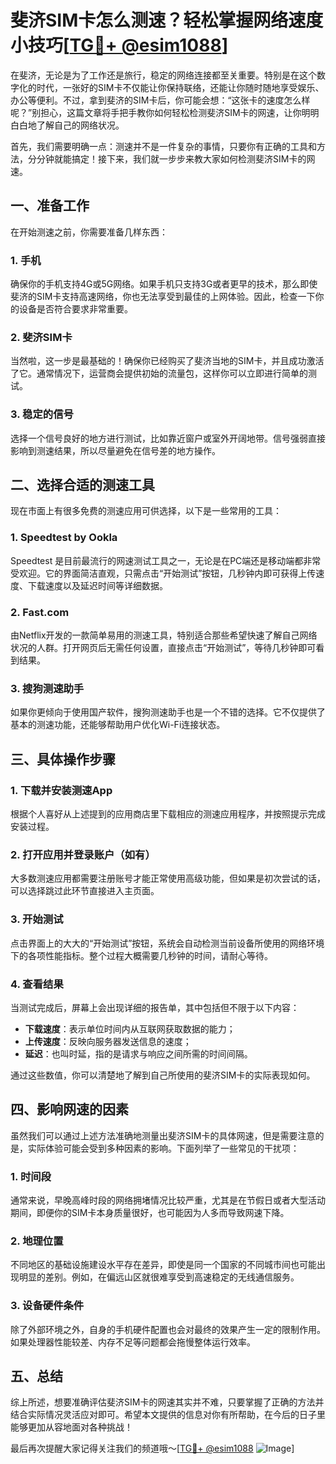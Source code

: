 # 斐济SIM卡怎么测速？轻松掌握网络速度小技巧[[TG💪+ @esim1088](https://t.me/s/esim1088)]

在斐济，无论是为了工作还是旅行，稳定的网络连接都至关重要。特别是在这个数字化的时代，一张好的SIM卡不仅能让你保持联络，还能让你随时随地享受娱乐、办公等便利。不过，拿到斐济的SIM卡后，你可能会想：“这张卡的速度怎么样呢？”别担心，这篇文章将手把手教你如何轻松检测斐济SIM卡的网速，让你明明白白地了解自己的网络状况。

首先，我们需要明确一点：测速并不是一件复杂的事情，只要你有正确的工具和方法，分分钟就能搞定！接下来，我们就一步步来教大家如何检测斐济SIM卡的网速。

## 一、准备工作

在开始测速之前，你需要准备几样东西：

### 1. 手机
确保你的手机支持4G或5G网络。如果手机只支持3G或者更早的技术，那么即使斐济的SIM卡支持高速网络，你也无法享受到最佳的上网体验。因此，检查一下你的设备是否符合要求非常重要。

### 2. 斐济SIM卡
当然啦，这一步是最基础的！确保你已经购买了斐济当地的SIM卡，并且成功激活了它。通常情况下，运营商会提供初始的流量包，这样你可以立即进行简单的测试。

### 3. 稳定的信号
选择一个信号良好的地方进行测试，比如靠近窗户或室外开阔地带。信号强弱直接影响到测速结果，所以尽量避免在信号差的地方操作。

## 二、选择合适的测速工具

现在市面上有很多免费的测速应用可供选择，以下是一些常用的工具：

### 1. Speedtest by Ookla
Speedtest 是目前最流行的网速测试工具之一，无论是在PC端还是移动端都非常受欢迎。它的界面简洁直观，只需点击“开始测试”按钮，几秒钟内即可获得上传速度、下载速度以及延迟时间等详细数据。

### 2. Fast.com
由Netflix开发的一款简单易用的测速工具，特别适合那些希望快速了解自己网络状况的人群。打开网页后无需任何设置，直接点击“开始测试”，等待几秒钟即可看到结果。

### 3. 搜狗测速助手
如果你更倾向于使用国产软件，搜狗测速助手也是一个不错的选择。它不仅提供了基本的测速功能，还能够帮助用户优化Wi-Fi连接状态。

## 三、具体操作步骤

### 1. 下载并安装测速App
根据个人喜好从上述提到的应用商店里下载相应的测速应用程序，并按照提示完成安装过程。

### 2. 打开应用并登录账户（如有）
大多数测速应用都需要注册账号才能正常使用高级功能，但如果是初次尝试的话，可以选择跳过此环节直接进入主页面。

### 3. 开始测试
点击界面上的大大的“开始测试”按钮，系统会自动检测当前设备所使用的网络环境下的各项性能指标。整个过程大概需要几秒钟的时间，请耐心等待。

### 4. 查看结果
当测试完成后，屏幕上会出现详细的报告单，其中包括但不限于以下内容：
- **下载速度**：表示单位时间内从互联网获取数据的能力；
- **上传速度**：反映向服务器发送信息的速度；
- **延迟**：也叫时延，指的是请求与响应之间所需的时间间隔。

通过这些数值，你可以清楚地了解到自己所使用的斐济SIM卡的实际表现如何。

## 四、影响网速的因素

虽然我们可以通过上述方法准确地测量出斐济SIM卡的具体网速，但是需要注意的是，实际体验可能会受到多种因素的影响。下面列举了一些常见的干扰项：

### 1. 时间段
通常来说，早晚高峰时段的网络拥堵情况比较严重，尤其是在节假日或者大型活动期间，即便你的SIM卡本身质量很好，也可能因为人多而导致网速下降。

### 2. 地理位置
不同地区的基础设施建设水平存在差异，即使是同一个国家的不同城市间也可能出现明显的差别。例如，在偏远山区就很难享受到高速稳定的无线通信服务。

### 3. 设备硬件条件
除了外部环境之外，自身的手机硬件配置也会对最终的效果产生一定的限制作用。如果处理器性能较差、内存不足等问题都会拖慢整体运行效率。

## 五、总结

综上所述，想要准确评估斐济SIM卡的网速其实并不难，只要掌握了正确的方法并结合实际情况灵活应对即可。希望本文提供的信息对你有所帮助，在今后的日子里能够更加从容地面对各种挑战！

最后再次提醒大家记得关注我们的频道哦～[[TG💪+ @esim1088](https://t.me/s/esim1088) ![Image](https://i.postimg.cc/4NQfJmqS/Snipaste-2025-05-13-00-14-12.png)]